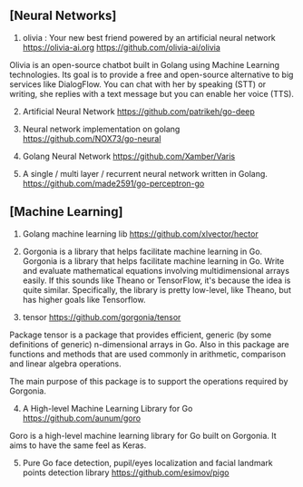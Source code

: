 ## [Neural Networks]

1. olivia : Your new best friend powered by an artificial neural network https://olivia-ai.org
https://github.com/olivia-ai/olivia

Olivia is an open-source chatbot built in Golang using Machine Learning technologies. Its goal is to provide a free and open-source alternative to big services like DialogFlow.
You can chat with her by speaking (STT) or writing, she replies with a text message but you can enable her voice (TTS).


2. Artificial Neural Network
https://github.com/patrikeh/go-deep

3. Neural network implementation on golang
https://github.com/NOX73/go-neural

4. Golang Neural Network
https://github.com/Xamber/Varis

5. A single / multi layer / recurrent neural network written in Golang.
https://github.com/made2591/go-perceptron-go


## [Machine Learning]

1. Golang machine learning lib
https://github.com/xlvector/hector

2. Gorgonia is a library that helps facilitate machine learning in Go.
Gorgonia is a library that helps facilitate machine learning in Go. 
Write and evaluate mathematical equations involving multidimensional arrays easily. 
If this sounds like Theano or TensorFlow, it's because the idea is quite similar. 
Specifically, the library is pretty low-level, like Theano, but has higher goals like Tensorflow.

3. tensor
https://github.com/gorgonia/tensor

Package tensor is a package that provides efficient, generic (by some definitions of generic) n-dimensional arrays in Go. 
Also in this package are functions and methods that are used commonly in arithmetic, comparison and linear algebra operations.

The main purpose of this package is to support the operations required by Gorgonia.

4. A High-level Machine Learning Library for Go
https://github.com/aunum/goro

Goro is a high-level machine learning library for Go built on Gorgonia. It aims to have the same feel as Keras.

5. Pure Go face detection, pupil/eyes localization and facial landmark points detection library
https://github.com/esimov/pigo




